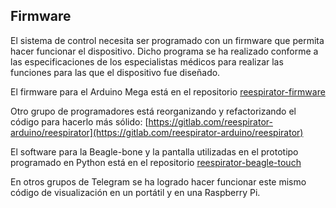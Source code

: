 ## Firmware
El sistema de control necesita ser programado con un firmware que permita hacer funcionar el dispositivo. Dicho programa se ha realizado conforme a las especificaciones de los especialistas médicos para realizar las funciones para las que el dispositivo fue diseñado.

El firmware para el Arduino Mega está en el repositorio [reespirator-firmware](https://gitlab.com/reesistencia/reespirator)

Otro grupo de programadores está reorganizando y refactorizando el código para hacerlo más sólido:
[https://gitlab.com/reespirator-arduino/reespirator](https://gitlab.com/reespirator-arduino/reespirator)

El software para la Beagle-bone y la pantalla utilizadas en el prototipo programado en Python está en el repositorio [reespirator-beagle-touch](https://gitlab.com/reesistencia/reespirator-beagle-touch) 

En otros grupos de Telegram se ha logrado hacer funcionar este mismo código de visualización en un portátil y en una Raspberry Pi.
